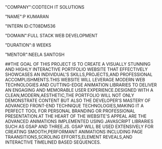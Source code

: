 "COMPANY":CODTECH IT SOLUTIONS

"NAME":P KUMARAN

"INTERN ID:CT08DM536

"DOMAIN":FULL STACK WEB DEVELOPMENT

"DURATION":8 WEEKS

"MENTOR":NEELA SANTOSH

##THE GOAL OF THIS PROJECT IS TO CREATE A VISUALLY STUNNING AND HIGHLY INTERACTIVE PORTFOLIO WEBSITE THAT EFFECTIVELY SHOWCASES AN INDIVIDUAL'S SKILLS,PROJECTS,AND PROFESSIONAL ACCOMPLISHMENTS.THIS WEBSITE WILL LEVERAGE MODERN WEB TECHNOLOGIES AND CUTTING-EDGE ANIMATION LIBRARIES TO DELIVER AN ENGAGING AND MEMORABLE USER EXPERIENCE.DESIGNED WITH A CLEAN,MODERN,AESTHETIC,THE PORTFOLIO WILL NOT ONLY DEMONSTRATE CONTENT BUT ALSO THE DEVELOPER'S MASTERY OF ADVANCED FRONT-END TECHNIQUE TECHNOLOGIES,MAKING IT A PERFECT TOOL FOR PERSONAL BRANDING OR PROFESSIONAL PRESENTATION.AT THE HEART OF THE WEBSITE'S APPEAL ARE THE ADVANCED ANIMATIONS IMPLEMENTED USING JAVASCRIPT LIBRARIES SUCH AS GSAP AND THREE.JS. GSAP WILL BE USED EXTENSIVELY FOR CREATING SMOOTH,PERFORMANT ANIMATIONS INCLUDING PAGE TRAANSITIONS,SCROLING EFFORTS,ELEMENT REVEALS,AND INTERACTIVE TIMELINED BASED SEQUENCES.
